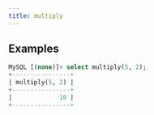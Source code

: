 ```yaml
---
title: multiply
---
```


## Examples

```sql
MySQL [(none)]> select multiply(5, 2);
+----------------+
| multiply(5, 2) |
+----------------+
|             10 |
+----------------+
```